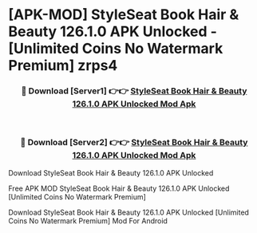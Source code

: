 # [APK-MOD] StyleSeat  Book Hair & Beauty 126.1.0 APK Unlocked - [Unlimited Coins No Watermark Premium] zrps4



<div align="center">
<h3>🔴 Download [Server1] 👉👉 <a href="https://momento.my/?title=StyleSeat__Book_Hair_&_Beauty_126.1.0_APK_Unlocked">StyleSeat  Book Hair & Beauty 126.1.0 APK Unlocked Mod Apk</a></h3><br>

<h3>🔴 Download [Server2] 👉👉 <a href="https://momento.my/?title=StyleSeat__Book_Hair_&_Beauty_126.1.0_APK_Unlocked">StyleSeat  Book Hair & Beauty 126.1.0 APK Unlocked Mod Apk</a></h3>
</div>



Download StyleSeat  Book Hair & Beauty 126.1.0 APK Unlocked 

Free APK MOD StyleSeat  Book Hair & Beauty 126.1.0 APK Unlocked [Unlimited Coins No Watermark Premium]

Download StyleSeat  Book Hair & Beauty 126.1.0 APK Unlocked [Unlimited Coins No Watermark Premium] Mod For Android
